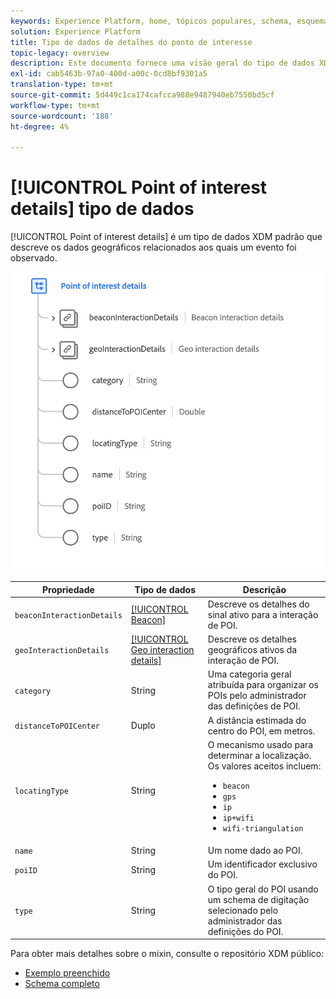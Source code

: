 ```yaml
---
keywords: Experience Platform, home, tópicos populares, schema, esquema, XDM, campos, esquemas, esquemas, poi, detalhes do ponto de interesse, detalhes do ponto de interesse, tipo de dados, tipo de dados, tipo de dados; tipo de dados;
solution: Experience Platform
title: Tipo de dados de detalhes do ponto de interesse
topic-legacy: overview
description: Este documento fornece uma visão geral do tipo de dados XDM de Detalhes do Ponto de Interesse.
exl-id: cab5463b-97a0-400d-a00c-0cd8bf9301a5
translation-type: tm+mt
source-git-commit: 5d449c1ca174cafcca988e9487940eb7550bd5cf
workflow-type: tm+mt
source-wordcount: '188'
ht-degree: 4%

---
```


# [!UICONTROL Point of interest details] tipo de dados

[!UICONTROL Point of interest details] é um tipo de dados XDM padrão que descreve os dados geográficos relacionados aos quais um evento foi observado.

<img src="../images/data-types/poi-details.png" width="550" /><br />

| Propriedade | Tipo de dados | Descrição |
| --- | --- | --- |
| `beaconInteractionDetails` | [[!UICONTROL Beacon]](./beacon.md) | Descreve os detalhes do sinal ativo para a interação de POI. |
| `geoInteractionDetails` | [[!UICONTROL Geo interaction details]](./geo-interaction-details.md) | Descreve os detalhes geográficos ativos da interação de POI. |
| `category` | String | Uma categoria geral atribuída para organizar os POIs pelo administrador das definições de POI. |
| `distanceToPOICenter` | Duplo | A distância estimada do centro do POI, em metros. |
| `locatingType` | String | O mecanismo usado para determinar a localização. Os valores aceitos incluem: <ul><li>`beacon`</li><li>`gps`</li><li>`ip`</li><li>`ip+wifi`</li><li>`wifi-triangulation`</li></ul> |
| `name` | String | Um nome dado ao POI. |
| `poiID` | String | Um identificador exclusivo do POI. |
| `type` | String | O tipo geral do POI usando um schema de digitação selecionado pelo administrador das definições do POI. |

Para obter mais detalhes sobre o mixin, consulte o repositório XDM público:

* [Exemplo preenchido](https://github.com/adobe/xdm/blob/master/components/datatypes/poi-detail.example.1.json)
* [Schema completo](https://github.com/adobe/xdm/blob/master/components/datatypes/poi-detail.schema.json)
